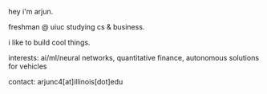 hey i'm arjun.

freshman @ uiuc studying cs & business.

i like to build cool things.

interests: ai/ml/neural networks, quantitative finance, autonomous solutions for vehicles

contact: arjunc4[at]illinois[dot]edu 

<!---
lehendo/lehendo is a ✨ special ✨ repository because its `README.md` (this file) appears on your GitHub profile.
You can click the Preview link to take a look at your changes.
--->
